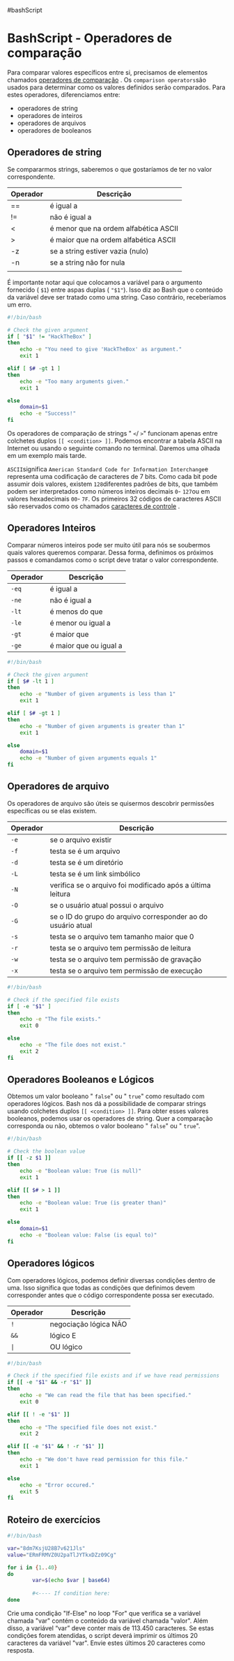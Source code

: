 #bashScript 
# BashScript - Operadores de comparação

Para comparar valores específicos entre si, precisamos de elementos chamados [operadores de comparação](https://www.tldp.org/LDP/abs/html/comparison-ops.html) . Os `comparison operators`são usados ​​para determinar como os valores definidos serão comparados. Para estes operadores, diferenciamos entre:

- operadores de string
- operadores de inteiros
- operadores de arquivos
- operadores de booleanos

## Operadores de string

Se compararmos strings, saberemos o que gostaríamos de ter no valor correspondente.


| Operador | Descrição                             |
| -------- | ------------------------------------- |
| ==       | é igual a                             |
| !=       | não é igual a                         |
| <        | é menor que na ordem alfabética ASCII |
| >        | é maior que na ordem alfabética ASCII |
| -z       | se a string estiver vazia (nulo)      |
| -n       | se a string não for nula              |
|          |                                       |

É importante notar aqui que colocamos a variável para o argumento fornecido ( `$1`) entre aspas duplas ( `"$1"`). Isso diz ao Bash que o conteúdo da variável deve ser tratado como uma string. Caso contrário, receberíamos um erro.

```bash
#!/bin/bash

# Check the given argument
if [ "$1" != "HackTheBox" ]
then
	echo -e "You need to give 'HackTheBox' as argument."
	exit 1

elif [ $# -gt 1 ]
then
	echo -e "Too many arguments given."
	exit 1

else
	domain=$1
	echo -e "Success!"
fi
```

Os operadores de comparação de strings " `<`/ `>`" funcionam apenas entre colchetes duplos `[[ <condition> ]]`. Podemos encontrar a tabela ASCII na Internet ou usando o seguinte comando no terminal. Daremos uma olhada em um exemplo mais tarde.

`ASCII`significa `American Standard Code for Information Interchange`e representa uma codificação de caracteres de 7 bits. Como cada bit pode assumir dois valores, existem `128`diferentes padrões de bits, que também podem ser interpretados como números inteiros decimais `0`- `127`ou em valores hexadecimais `00`- `7F`. Os primeiros 32 códigos de caracteres ASCII são reservados como os chamados [caracteres de controle](https://en.wikipedia.org/wiki/Control_character) .

## Operadores Inteiros

Comparar números inteiros pode ser muito útil para nós se soubermos quais valores queremos comparar. Dessa forma, definimos os próximos passos e comandamos como o script deve tratar o valor correspondente.

| **Operador** | **Descrição**          |
| ------------ | ---------------------- |
| `-eq`        | é igual a              |
| `-ne`        | não é igual a          |
| `-lt`        | é menos do que         |
| `-le`        | é menor ou igual a     |
| `-gt`        | é maior que            |
| `-ge`        | é maior que ou igual a |

```bash
#!/bin/bash

# Check the given argument
if [ $# -lt 1 ]
then
	echo -e "Number of given arguments is less than 1"
	exit 1

elif [ $# -gt 1 ]
then
	echo -e "Number of given arguments is greater than 1"
	exit 1

else
	domain=$1
	echo -e "Number of given arguments equals 1"
fi
```

## Operadores de arquivo

Os operadores de arquivo são úteis se quisermos descobrir permissões específicas ou se elas existem.

|**Operador**|**Descrição**|
|---|---|
|`-e`|se o arquivo existir|
|`-f`|testa se é um arquivo|
|`-d`|testa se é um diretório|
|`-L`|testa se é um link simbólico|
|`-N`|verifica se o arquivo foi modificado após a última leitura|
|`-O`|se o usuário atual possui o arquivo|
|`-G`|se o ID do grupo do arquivo corresponder ao do usuário atual|
|`-s`|testa se o arquivo tem tamanho maior que 0|
|`-r`|testa se o arquivo tem permissão de leitura|
|`-w`|testa se o arquivo tem permissão de gravação|
|`-x`|testa se o arquivo tem permissão de execução|

```bash
#!/bin/bash

# Check if the specified file exists
if [ -e "$1" ]
then
	echo -e "The file exists."
	exit 0

else
	echo -e "The file does not exist."
	exit 2
fi
```

## Operadores Booleanos e Lógicos

Obtemos um valor booleano " `false`" ou " `true`" como resultado com operadores lógicos. Bash nos dá a possibilidade de comparar strings usando colchetes duplos `[[ <condition> ]]`. Para obter esses valores booleanos, podemos usar os operadores de string. Quer a comparação corresponda ou não, obtemos o valor booleano " `false`" ou " `true`".

```bash
#!/bin/bash

# Check the boolean value
if [[ -z $1 ]]
then
	echo -e "Boolean value: True (is null)"
	exit 1

elif [[ $# > 1 ]]
then
	echo -e "Boolean value: True (is greater than)"
	exit 1

else
	domain=$1
	echo -e "Boolean value: False (is equal to)"
fi
```

## Operadores lógicos

Com operadores lógicos, podemos definir diversas condições dentro de uma. Isso significa que todas as condições que definimos devem corresponder antes que o código correspondente possa ser executado.

| **Operador** | **Descrição**         |
| ------------ | --------------------- |
| `!`          | negociação lógica NÃO |
| `&&`         | lógico E              |
| `\|`         | OU lógico             |

```bash
#!/bin/bash

# Check if the specified file exists and if we have read permissions
if [[ -e "$1" && -r "$1" ]]
then
	echo -e "We can read the file that has been specified."
	exit 0

elif [[ ! -e "$1" ]]
then
	echo -e "The specified file does not exist."
	exit 2

elif [[ -e "$1" && ! -r "$1" ]]
then
	echo -e "We don't have read permission for this file."
	exit 1

else
	echo -e "Error occured."
	exit 5
fi
```

## Roteiro de exercícios

```bash
#!/bin/bash

var="8dm7KsjU28B7v621Jls"
value="ERmFRMVZ0U2paTlJYTkxDZz09Cg"

for i in {1..40}
do
        var=$(echo $var | base64)
		
		#<---- If condition here:
done
```

Crie uma condição "If-Else" no loop "For" que verifica se a variável chamada "var" contém o conteúdo da variável chamada "valor". Além disso, a variável “var” deve conter mais de 113.450 caracteres. Se estas condições forem atendidas, o script deverá imprimir os últimos 20 caracteres da variável "var". Envie estes últimos 20 caracteres como resposta.